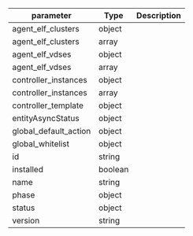 | parameter | Type | Description |
| ----------- | ----------- |----------- |
| agent_elf_clusters  |  object  |    |
| agent_elf_clusters  |  array  |    |
| agent_elf_vdses  |  object  |    |
| agent_elf_vdses  |  array  |    |
| controller_instances  |  object  |    |
| controller_instances  |  array  |    |
| controller_template  |  object  |    |
| entityAsyncStatus  |  object  |    |
| global_default_action  |  object  |    |
| global_whitelist  |  object  |    |
| id  |  string  |    |
| installed  |  boolean  |    |
| name  |  string  |    |
| phase  |  object  |    |
| status  |  object  |    |
| version  |  string  |    |